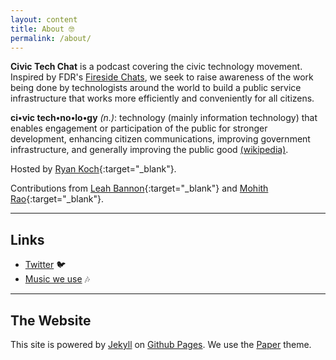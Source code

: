```yaml
---
layout: content
title: About 🤓
permalink: /about/
---
```

**Civic Tech Chat** is a podcast covering the civic technology movement. Inspired by FDR's [Fireside Chats](https://en.wikipedia.org/wiki/Fireside_chats), we seek to raise awareness of the work being done by technologists around the world to build a public service infrastructure that works more efficiently and conveniently for all citizens.

**ci•vic  tech•no•lo•gy** *(n.)*: technology (mainly information technology) that enables engagement or participation of the public for stronger development, enhancing citizen communications, improving government infrastructure, and generally improving the public good [(wikipedia)](https://en.wikipedia.org/wiki/Civic_technology).

Hosted by [Ryan Koch](https://twitter.com/Ryan_Koch){:target="_blank"}.

Contributions from [Leah Bannon](https://twitter.com/leahbannon){:target="_blank"} and [Mohith Rao](https://twitter.com/localtechsupp){:target="_blank"}.

----

## Links

- [Twitter](https://www.twitter.com/civictechchat) 🐦
- [Music we use](https://freemusicarchive.org) 🎶

----

## The Website
This site is powered by [Jekyll](https://jekyllrb.com) on [Github Pages](https://pages.github.com). We use the [Paper](https://deadbeef.me/paper-jekyll-theme/2017/07/quick-start) theme.
